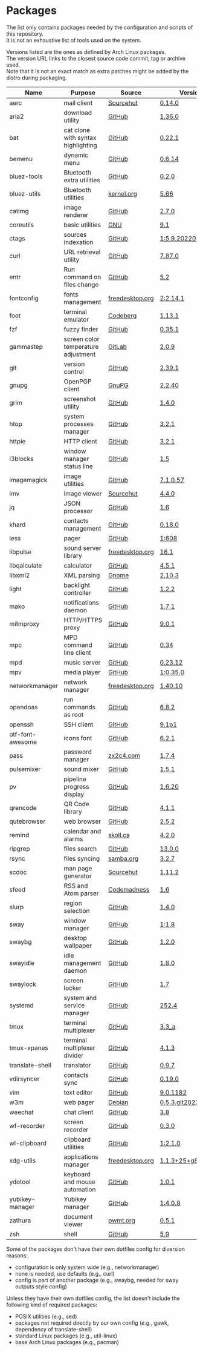 # Packages

The list only contains packages needed by the configuration and scripts of this repository.  
It is not an exhaustive list of tools used on the system.

Versions listed are the ones as defined by Arch Linux packages.  
The version URL links to the closest source code commit, tag or archive used.  
Note that it is not an exact match as extra patches might be added by the distro during packaging.

| Name                   | Purpose                              | Source                                                                                 | Version                                                                                                                                     |
|------------------------|--------------------------------------|----------------------------------------------------------------------------------------|---------------------------------------------------------------------------------------------------------------------------------------------|
| aerc                   | mail client                          | [Sourcehut](https://git.sr.ht/~sircmpwn/aerc)                                          | [0.14.0](https://git.sr.ht/~rjarry/aerc/refs/0.14.0)                                                                                        |
| aria2                  | download utility                     | [GitHub](https://github.com/aria2/aria2)                                               | [1.36.0](https://github.com/aria2/aria2/releases/tag/release-1.36.0)                                                                        |
| bat                    | cat clone with syntax highlighting   | [GitHub](https://github.com/sharkdp/bat)                                               | [0.22.1](https://github.com/sharkdp/bat/releases/v0.22.1)                                                                                   |
| bemenu                 | dynamic menu                         | [GitHub](https://github.com/Cloudef/bemenu)                                            | [0.6.14](https://github.com/Cloudef/bemenu/releases/tag/0.6.14)                                                                             |
| bluez-tools            | Bluetooth extra utilities            | [GitHub](https://github.com/khvzak/bluez-tools)                                        | [0.2.0](https://github.com/khvzak/bluez-tools/commit/7cb788c9c43facfd2d14ff50e16d6a19f033a6a7)                                              |
| bluez-utils            | Bluetooth utilities                  | [kernel.org](https://git.kernel.org/pub/scm/bluetooth/bluez.git)                       | [5.66](https://git.kernel.org/pub/scm/bluetooth/bluez.git/tag/?h=5.66)                                                                      |
| catimg                 | image renderer                       | [GitHub](https://github.com/posva/catimg)                                              | [2.7.0](https://github.com/posva/catimg/releases/tag/2.7.0)                                                                                 |
| coreutils              | basic utilities                      | [GNU](http://git.savannah.gnu.org/cgit/coreutils.git/)                                 | [9.1](http://git.savannah.gnu.org/cgit/coreutils.git/tag/?h=v9.1)                                                                           |
| ctags                  | sources indexation                   | [GitHub](https://github.com/universal-ctags/ctags)                                     | [1:5.9.20220828.0](https://github.com/universal-ctags/ctags/releases/tag/p5.9.20220828.0)                                                   |
| curl                   | URL retrieval utility                | [GitHub](https://github.com/curl/curl)                                                 | [7.87.0](https://github.com/curl/curl/releases/tag/curl-7_87_0)                                                                             |
| entr                   | Run command on files change          | [GitHub](https://github.com/eradman/entr)                                              | [5.2](https://github.com/eradman/entr/releases/tag/5.2)                                                                                     |
| fontconfig             | fonts management                     | [freedesktop.org](https://gitlab.freedesktop.org/fontconfig/fontconfig)                | [2:2.14.1](https://gitlab.freedesktop.org/fontconfig/fontconfig/-/tags/2.14.1)                                                              |
| foot                   | terminal emulator                    | [Codeberg](https://codeberg.org/dnkl/foot)                                             | [1.13.1](https://codeberg.org/dnkl/foot/src/tag/1.13.1)                                                                                     |
| fzf                    | fuzzy finder                         | [GitHub](https://github.com/junegunn/fzf)                                              | [0.35.1](https://github.com/junegunn/fzf/releases/tag/0.35.1)                                                                               |
| gammastep              | screen color temperature adjustment  | [GitLab](https://gitlab.com/chinstrap/gammastep)                                       | [2.0.9](https://gitlab.com/chinstrap/gammastep/-/tags/v2.0.9)                                                                               |
| git                    | version control                      | [GitHub](https://github.com/git/git)                                                   | [2.39.1](https://github.com/git/git/releases/tag/v2.39.1)                                                                                   |
| gnupg                  | OpenPGP client                       | [GnuPG](https://git.gnupg.org/cgi-bin/gitweb.cgi?p=gnupg.git)                          | [2.2.40](https://git.gnupg.org/cgi-bin/gitweb.cgi?p=gnupg.git;a=tag;h=gnupg-2.2.40)                                                         |
| grim                   | screenshot utility                   | [GitHub](https://github.com/emersion/grim)                                             | [1.4.0](https://github.com/emersion/grim/releases/tag/v1.4.0)                                                                               |
| htop                   | system processes manager             | [GitHub](https://github.com/htop-dev/htop)                                             | [3.2.1](https://github.com/htop-dev/htop/releases/tag/3.2.1)                                                                                |
| httpie                 | HTTP client                          | [GitHub](https://github.com/jakubroztocil/httpie)                                      | [3.2.1](https://github.com/jakubroztocil/httpie/releases/tag/3.2.1)                                                                         |
| i3blocks               | window manager status line           | [GitHub](https://github.com/vivien/i3blocks)                                           | [1.5](https://github.com/vivien/i3blocks/releases/tag/1.5)                                                                                  |
| imagemagick            | image utilities                      | [GitHub](https://github.com/ImageMagick/ImageMagick)                                   | [7.1.0.57](https://github.com/ImageMagick/ImageMagick/releases/tag/7.1.0-57)                                                                |
| imv                    | image viewer                         | [Sourcehut](https://git.sr.ht/~exec64/imv)                                             | [4.4.0](https://git.sr.ht/~exec64/imv/tree/885e17397ac503de84723d4f0b1c97b1258548ab)                                                        |
| jq                     | JSON processor                       | [GitHub](https://github.com/stedolan/jq)                                               | [1.6](https://github.com/stedolan/jq/releases/tag/jq-1.6)                                                                                   |
| khard                  | contacts management                  | [GitHub](https://github.com/scheibler/khard)                                           | [0.18.0](https://github.com/scheibler/khard/releases/tag/v0.18.0)                                                                           |
| less                   | pager                                | [GitHub](https://github.com/gwsw/less)                                                 | [1:608](https://github.com/gwsw/less/releases/tag/v608)                                                                                     |
| libpulse               | sound server library                 | [freedesktop.org](https://gitlab.freedesktop.org/pulseaudio/pulseaudio)                | [16.1](https://gitlab.freedesktop.org/pulseaudio/pulseaudio/-/tags/v16.1)                                                                   |
| libqalculate           | calculator                           | [GitHub](https://github.com/Qalculate/libqalculate)                                    | [4.5.1](https://github.com/Qalculate/libqalculate/releases/tag/v4.5.1)                                                                      |
| libxml2                | XML parsing                          | [Gnome](https://gitlab.gnome.org/GNOME/libxml2/)                                       | [2.10.3](https://gitlab.gnome.org/GNOME/libxml2/tags/v2.10.3)                                                                               |
| light                  | backlight controller                 | [GitHub](https://github.com/haikarainen/light)                                         | [1.2.2](https://github.com/haikarainen/light/releases/tag/v1.2.2)                                                                           |
| mako                   | notifications daemon                 | [GitHub](https://github.com/emersion/mako)                                             | [1.7.1](https://github.com/emersion/mako/releases/tag/v1.7.1)                                                                               |
| mitmproxy              | HTTP/HTTPS proxy                     | [GitHub](https://github.com/mitmproxy/mitmproxy)                                       | [9.0.1](https://github.com/mitmproxy/mitmproxy/releases/tag/v9.0.1)                                                                         |
| mpc                    | MPD command line client              | [GitHub](https://github.com/MusicPlayerDaemon/mpc)                                     | [0.34](https://github.com/MusicPlayerDaemon/mpc/releases/tag/v0.34)                                                                         |
| mpd                    | music server                         | [GitHub](https://github.com/MusicPlayerDaemon/MPD)                                     | [0.23.12](https://github.com/MusicPlayerDaemon/MPD/releases/tag/v0.23.12)                                                                   |
| mpv                    | media player                         | [GitHub](https://github.com/mpv-player/mpv)                                            | [1:0.35.0](https://github.com/mpv-player/mpv/releases/tag/v0.35.0)                                                                          |
| networkmanager         | network manager                      | [freedesktop.org](https://gitlab.freedesktop.org/NetworkManager/NetworkManager)        | [1.40.10](https://gitlab.freedesktop.org/NetworkManager/NetworkManager/-/tags/1.40.10)                                                      |
| opendoas               | run commands as root                 | [GitHub](https://github.com/Duncaen/OpenDoas)                                          | [6.8.2](https://github.com/Duncaen/OpenDoas/releases/tag/v6.8.2)                                                                            |
| openssh                | SSH client                           | [GitHub](https://github.com/openssh/openssh-portable)                                  | [9.1p1](https://github.com/openssh/openssh-portable/releases/tag/V_9_1_P1)                                                                  |
| otf-font-awesome       | icons font                           | [GitHub](https://github.com/FortAwesome/Font-Awesome)                                  | [6.2.1](https://github.com/FortAwesome/Font-Awesome/releases/tag/6.2.1)                                                                     |
| pass                   | password manager                     | [zx2c4.com](https://git.zx2c4.com/password-store/)                                     | [1.7.4](https://git.zx2c4.com/password-store/tag/?h=1.7.4)                                                                                  |
| pulsemixer             | sound mixer                          | [GitHub](https://github.com/GeorgeFilipkin/pulsemixer)                                 | [1.5.1](https://github.com/GeorgeFilipkin/pulsemixer/releases/tag/1.5.1)                                                                    |
| pv                     | pipeline progress display            | [GitHub](https://github.com/a-j-wood/pv)                                               | [1.6.20](https://github.com/a-j-wood/pv/releases/tag/v1.6.20)                                                                               |
| qrencode               | QR Code library                      | [GitHub](https://github.com/fukuchi/libqrencode)                                       | [4.1.1](https://github.com/fukuchi/libqrencode/releases/tag/v4.1.1)                                                                         |
| qutebrowser            | web browser                          | [GitHub](https://github.com/qutebrowser/qutebrowser)                                   | [2.5.2](https://github.com/qutebrowser/qutebrowser/releases/tag/v2.5.2)                                                                     |
| remind                 | calendar and alarms                  | [skoll.ca](https://git.skoll.ca/Skollsoft-Public/Remind)                               | [4.2.0](https://git.skoll.ca/Skollsoft-Public/Remind/src/tag/04.02.00)                                                                      |
| ripgrep                | files search                         | [GitHub](https://github.com/BurntSushi/ripgrep)                                        | [13.0.0](https://github.com/BurntSushi/ripgrep/releases/tag/13.0.0)                                                                         |
| rsync                  | files syncing                        | [samba.org](https://git.samba.org/?p=rsync.git)                                        | [3.2.7](https://git.samba.org/?p=rsync.git;a=tag;h=refs/tags/v3.2.7)                                                                        |
| scdoc                  | man page generator                   | [Sourcehut](https://git.sr.ht/~sircmpwn/scdoc)                                         | [1.11.2](https://git.sr.ht/~sircmpwn/scdoc/refs/1.11.2)                                                                                     |
| sfeed                  | RSS and Atom parser                  | [Codemadness](https://codemadness.org/git/sfeed)                                       | [1.6](https://codemadness.org/git/sfeed/commit/411f5e83c38da298175b69c572485a421f44fb28.html)                                               |
| slurp                  | region selection                     | [GitHub](https://github.com/emersion/slurp)                                            | [1.4.0](https://github.com/emersion/slurp/releases/tag/v1.4.0)                                                                              |
| sway                   | window manager                       | [GitHub](https://github.com/swaywm/sway)                                               | [1:1.8](https://github.com/swaywm/sway/releases/tag/1.8)                                                                                    |
| swaybg                 | desktop wallpaper                    | [GitHub](https://github.com/swaywm/swaybg)                                             | [1.2.0](https://github.com/swaywm/swaybg/releases/tag/v1.2.0)                                                                               |
| swayidle               | idle management daemon               | [GitHub](https://github.com/swaywm/swayidle)                                           | [1.8.0](https://github.com/swaywm/swayidle/releases/tag/1.8.0)                                                                              |
| swaylock               | screen locker                        | [GitHub](https://github.com/swaywm/swaylock)                                           | [1.7](https://github.com/swaywm/swaylock/releases/tag/1.7)                                                                                  |
| systemd                | system and service manager           | [GitHub](https://github.com/systemd/systemd)                                           | [252.4](https://github.com/systemd/systemd-stable/releases/tag/v252.4)                                                                      |
| tmux                   | terminal multiplexer                 | [GitHub](https://github.com/tmux/tmux)                                                 | [3.3_a](https://github.com/tmux/tmux/releases/tag/3.3a)                                                                                     |
| tmux-xpanes            | terminal multiplexer divider         | [GitHub](https://github.com/greymd/tmux-xpanes)                                        | [4.1.3](https://github.com/greymd/tmux-xpanes/releases/tag/v4.1.3)                                                                          |
| translate-shell        | translator                           | [GitHub](https://github.com/soimort/translate-shell)                                   | [0.9.7](https://github.com/soimort/translate-shell/releases/tag/v0.9.7)                                                                     |
| vdirsyncer             | contacts sync                        | [GitHub](https://github.com/pimutils/vdirsyncer)                                       | [0.19.0](https://github.com/pimutils/vdirsyncer/releases/tag/0.19.0)                                                                        |
| vim                    | text editor                          | [GitHub](https://github.com/vim/vim)                                                   | [9.0.1182](https://github.com/vim/vim/releases/tag/v9.0.1182)                                                                               |
| w3m                    | web pager                            | [Debian](https://salsa.debian.org/debian/w3m)                                          | [0.5.3.git20220409_1](https://salsa.debian.org/debian/w3m/commit/30486718c5512fef115b01a235a05dad45d4328c)                                  |
| weechat                | chat client                          | [GitHub](https://github.com/weechat/weechat)                                           | [3.8](https://github.com/weechat/weechat/releases/tag/v3.8)                                                                                 |
| wf-recorder            | screen recorder                      | [GitHub](https://github.com/ammen99/wf-recorder)                                       | [0.3.0](https://github.com/ammen99/wf-recorder/releases/tag/v0.3.0)                                                                         |
| wl-clipboard           | clipboard utilities                  | [GitHub](https://github.com/bugaevc/wl-clipboard)                                      | [1:2.1.0](https://github.com/bugaevc/wl-clipboard/releases/tag/v2.1.0)                                                                      |
| xdg-utils              | applications manager                 | [freedesktop.org](https://gitlab.freedesktop.org/xdg/xdg-utils)                        | [1.1.3+25+g8ae0263](https://gitlab.freedesktop.org/xdg/xdg-utils/-/commit/8ae02631a9806da11b34cd6b274af02d28aee5da)                         |
| ydotool                | keyboard and mouse automation        | [GitHub](https://github.com/ReimuNotMoe/ydotool)                                       | [1.0.1](https://github.com/ReimuNotMoe/ydotool/releases/tag/v1.0.1)                                                                         |
| yubikey-manager        | Yubikey manager                      | [GitHub](https://github.com/Yubico/yubikey-manager)                                    | [1:4.0.9](https://github.com/Yubico/yubikey-manager/releases/tag/yubikey-manager-4.0.9)                                                     |
| zathura                | document viewer                      | [pwmt.org](https://git.pwmt.org/pwmt/zathura)                                          | [0.5.1](https://git.pwmt.org/pwmt/zathura/tags/0.5.1)                                                                                       |
| zsh                    | shell                                | [GitHub](https://github.com/zsh-users/zsh)                                             | [5.9](https://github.com/zsh-users/zsh/releases/tag/zsh-5.9)                                                                                |

Some of the packages don't have their own dotfiles config for diversion reasons:
- configuration is only system wide (e.g., networkmanager)
- none is needed, use defaults (e.g., curl)
- config is part of another package (e.g., swaybg, needed for sway outputs style config)

Unless they have their own dotfiles config, the list doesn't include the following kind of required packages:
- POSIX utilities (e.g., sed)
- packages not required directly by our own config (e.g., gawk, dependency of translate-shell)
- standard Linux packages (e.g., util-linux)
- base Arch Linux packages (e.g., pacman)
